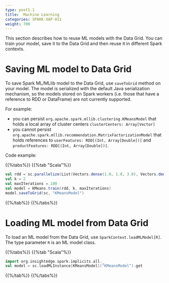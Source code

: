 ```yaml
---
type: post1.1
title:  Machine Learning
categories: SPARK-XAP-011
weight: 700
---
```



This section describes how to reuse ML models with the Data Grid. You can train your model, save it to the Data Grid and then reuse it in different Spark contexts.


# Saving ML model to Data Grid

To save Spark ML/MLlib model to the Data Grid, use `saveToGrid` method on your model. The model is serialized with the default Java serialization mechanism, so the models stored on Spark workers (i.e. those that have a reference to RDD or DataFrame) are not currently supported.

For example:

* you can persist `org.apache.spark.mllib.clustering.KMeansModel` that holds a local array of cluster centers `clusterCenters: Array[Vector]`
* you cannot persist `org.apache.spark.mllib.recommendation.MatrixFactorizationModel` that holds references to `userFeatures: RDD[(Int, Array[Double])]` and `productFeatures: RDD[(Int, Array[Double])]`.

Code example:

{{%tabs%}}
{{%tab "Scala"%}}
```scala
val rdd = sc.parallelize(List(Vectors.dense(1.0, 1.0, 3.0), Vectors.dense(2.0, 0.0, 1.0), Vectors.dense(2.0, 1.0, 0.0)))
val k = 2
val maxIterations = 100
val model = KMeans.train(rdd, k, maxIterations)
model.saveToGrid(sc, "KMeansModel")
```
{{%/tab%}}
{{%/tabs%}}

# Loading ML model from Data Grid

To load an ML model from the Data Grid, use `SparkContext.loadMLModel[R]`. The type parameter `R` is an ML model class.

{{%tabs%}}
{{%tab "Scala"%}}
```scala
import org.insightedge.spark.implicits.all._
val model = sc.loadMLInstance[KMeansModel]("KMeansModel").get
```
{{%/tab%}}
{{%/tabs%}}
